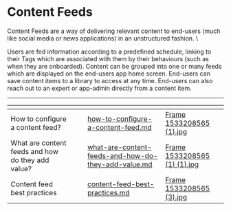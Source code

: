 # Content Feeds

Content Feeds are a way of delivering relevant content to end-users (much like social media or news applications) in an unstructured fashion. \


Users are fed information according to a predefined schedule, linking to their Tags which are associated with them by their behaviours (such as when they are onboarded). Content can be grouped into one or many feeds which are displayed on the end-users app home screen. End-users can save content items to a library to access at any time. End-users can also reach out to an expert or app-admin directly from a content item.



***

<table data-view="cards"><thead><tr><th></th><th></th><th></th><th data-hidden data-card-target data-type="content-ref"></th><th data-hidden data-card-cover data-type="files"></th></tr></thead><tbody><tr><td>How to configure a content feed? </td><td></td><td></td><td><a href="how-to-configure-a-content-feed.md">how-to-configure-a-content-feed.md</a></td><td><a href="../../../.gitbook/assets/Frame 1533208565 (1).jpg">Frame 1533208565 (1).jpg</a></td></tr><tr><td>What are content feeds and how do they add value? </td><td></td><td></td><td><a href="what-are-content-feeds-and-how-do-they-add-value.md">what-are-content-feeds-and-how-do-they-add-value.md</a></td><td><a href="../../../.gitbook/assets/Frame 1533208565 (1) (1).jpg">Frame 1533208565 (1) (1).jpg</a></td></tr><tr><td>Content feed best practices</td><td></td><td></td><td><a href="content-feed-best-practices.md">content-feed-best-practices.md</a></td><td><a href="../../../.gitbook/assets/Frame 1533208565 (3).jpg">Frame 1533208565 (3).jpg</a></td></tr></tbody></table>
